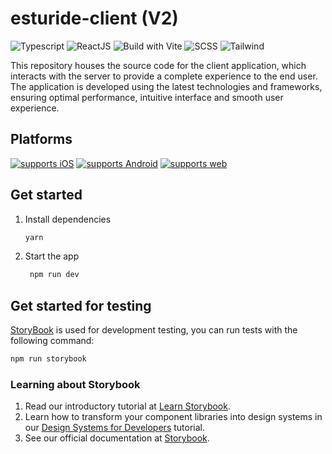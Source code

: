 # esturide-client (V2)

![Typescript](https://img.shields.io/badge/TypeScript-007ACC?style=for-the-badge&logo=typescript&logoColor=white)
![ReactJS](https://img.shields.io/badge/react-61DAFB?style=for-the-badge&logo=react&logoColor=black)
![Build with Vite](https://img.shields.io/badge/Vite-646CFF?style=for-the-badge&logo=Vite&logoColor=white)
![SCSS](https://img.shields.io/badge/SCSS-Style-%23CC6699?style=for-the-badge&logo=sass)
![Tailwind](https://img.shields.io/badge/Tailwind-Style-38B2AC?style=for-the-badge&logo=tailwind-css)

This repository houses the source code for the client application, which interacts with the server to provide a complete experience to the end user. The application is developed using the latest technologies and frameworks, ensuring optimal performance, intuitive interface and smooth user experience.

## Platforms

[![supports iOS](https://img.shields.io/badge/iOS-999999.svg?style=flat-square&logo=APPLE&labelColor=999999&logoColor=fff)](https://github.com/expo/expo)
[![supports Android](https://img.shields.io/badge/Android-A4C639.svg?style=flat-square&logo=ANDROID&labelColor=A4C639&logoColor=fff)](https://github.com/expo/expo)
[![supports web](https://img.shields.io/badge/Web-4285F4.svg?style=flat-square&logo=GOOGLE-CHROME&labelColor=4285F4&logoColor=fff)](https://github.com/expo/expo)

## Get started

1. Install dependencies

   ```bash
   yarn
   ```

2. Start the app

   ```bash
    npm run dev
   ```

## Get started for testing

[StoryBook](https://storybook.js.org/) is used for development testing, you can run tests with the following command:

```bash
npm run storybook
```

### Learning about Storybook

1. Read our introductory tutorial at [Learn Storybook](https://storybook.js.org/tutorials/intro-to-storybook/react-native/en/get-started/).
2. Learn how to transform your component libraries into design systems in our [Design Systems for Developers](https://storybook.js.org/tutorials/design-systems-for-developers/) tutorial.
3. See our official documentation at [Storybook](https://storybook.js.org/).
